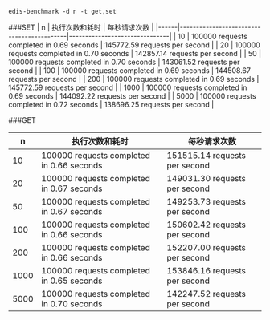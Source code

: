 
```shell
edis-benchmark -d n -t get,set
```

###SET
| n    | 执行次数和耗时                                   | 每秒请求次数                        |
|------|-------------------------------------------|-------------------------------|
| 10   | 100000 requests completed in 0.69 seconds | 145772.59 requests per second |
| 20   | 100000 requests completed in 0.70 seconds | 142857.14 requests per second |
| 50   | 100000 requests completed in 0.70 seconds | 143061.52 requests per second |
| 100  | 100000 requests completed in 0.69 seconds | 144508.67 requests per second |
| 200  | 100000 requests completed in 0.69 seconds | 145772.59 requests per second |
| 1000 | 100000 requests completed in 0.69 seconds | 144092.22 requests per second |
| 5000 | 100000 requests completed in 0.72 seconds | 138696.25 requests per second |

###GET

| n    | 执行次数和耗时                                   | 每秒请求次数                        |
|------|-------------------------------------------|-------------------------------|
| 10   | 100000 requests completed in 0.66 seconds | 151515.14 requests per second |
| 20   | 100000 requests completed in 0.67 seconds | 149031.30 requests per second |
| 50   | 100000 requests completed in 0.67 seconds | 149253.73 requests per second |
| 100  | 100000 requests completed in 0.66 seconds | 150602.42 requests per second |
| 200  | 100000 requests completed in 0.66 seconds | 152207.00 requests per second |
| 1000 | 100000 requests completed in 0.65 seconds | 153846.16 requests per second |
| 5000 | 100000 requests completed in 0.70 seconds | 142247.52 requests per second |